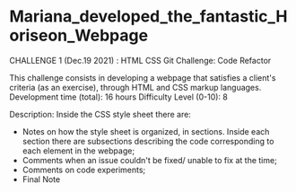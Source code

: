 # Mariana_developed_the_fantastic_Horiseon_Webpage
CHALLENGE 1 (Dec.19 2021) : HTML CSS Git Challenge: Code Refactor


This challenge consists in developing a webpage that satisfies a client's criteria (as an exercise), through HTML and CSS markup languages. 
Development time (total): 16 hours
Difficulty Level (0-10): 8


Description:
Inside the CSS style sheet there are:
- Notes on how the style sheet is organized, in sections. Inside each section there are subsections describing the code corresponding to each element in the webpage;
- Comments when an issue couldn't be fixed/ unable to fix at the time;
- Comments on code experiments;
- Final Note  
